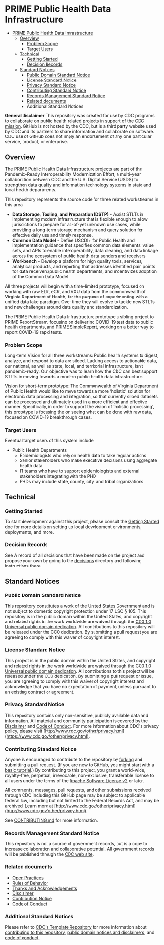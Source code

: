 # PRIME Public Health Data Infrastructure

- [PRIME Public Health Data Infrastructure](#prime-public-health-data-infrastructure)
  - [Overview](#overview)
    - [Problem Scope](#problem-scope)
    - [Target Users](#target-users)
  - [Technical](#technical)
    - [Getting Started](#getting-started)
    - [Decision Records](#decision-records)
  - [Standard Notices](#standard-notices)
    - [Public Domain Standard Notice](#public-domain-standard-notice)
    - [License Standard Notice](#license-standard-notice)
    - [Privacy Standard Notice](#privacy-standard-notice)
    - [Contributing Standard Notice](#contributing-standard-notice)
    - [Records Management Standard Notice](#records-management-standard-notice)
    - [Related documents](#related-documents)
    - [Additional Standard Notices](#additional-standard-notices)

**General disclaimer** This repository was created for use by CDC programs to collaborate on public health related projects in support of the [CDC mission](https://www.cdc.gov/about/organization/mission.htm). GitHub is not hosted by the CDC, but is a third party website used by CDC and its partners to share information and collaborate on software. CDC use of GitHub does not imply an endorsement of any one particular service, product, or enterprise.

## Overview

The PRIME Public Health Data Infrastructure projects are part of the Pandemic-Ready Interoperability Modernization Effort, a multi-year collaboration between CDC and the U.S. Digital Service (USDS) to strengthen data quality and information technology systems in state and local health departments.

This repository represents the source code for three related workstreams in this area:

- **Data Storage, Tooling, and Preparation (DSTP)** - Assist STLTs in implementing modern infrastructure that is flexible enough to allow jurisdictions to prepare for as-of-yet unknown use cases, while providing a long-term storage mechanism and query solution for effective daily use and timely response.
- **Common Data Model** - Define USCDI+ for Public Health and implementation guidance that specifies common data elements, value sets, and APIs to enable interoperability, data cleaning, and data linkage across the ecosystem of public health data senders and receivers
- **Workbench** - Develop a platform for high quality tools, services, analytical products, and reporting that addresses identified pain points for data receivers/public health departments, and incentivizes adoption of the Common Data Model

All three projects will begin with a time-limited prototype, focused on working with raw ELR, eCR, and VXU data from the commonwealth of Virginia Department of Health, for the purpose of experimenting with a unified data lake paradigm. Over time they will evolve to tackle new STLTs and new challenges around data quality and standardization.

The PRIME Public Health Data Infrastructure prototype a sibling project to [PRIME ReportStream](https://reportstream.cdc.gov), focusing on delivering COVID-19 test data to public health departments, and [PRIME SimpleReport](https://simplereport.gov), working on a better way to report COVID-19 rapid tests.

### Problem Scope

Long-term Vision for all three workstreams: Public health systems to digest, analyze, and respond to data are siloed. Lacking access to actionable data, our national, as well as state, local, and territorial infrastructure, isn’t pandemic-ready. Our objective was to learn how the CDC can best support STLTs in moving towards a modern public health data infrastructure.

Vision for short-term prototype: The Commonwealth of Virginia Department of Public Health would like to move towards a more ‘holistic’ solution for electronic data processing and integration, so that currently siloed datasets can be processed and ultimately used in a more efficient and effective manner. Specifically, in order to support the vision of ‘holistic processing’, this prototype is focusing the on seeing what can be done with raw data, focused on COVID-19 breakthrough cases.

### Target Users

Eventual target users of this system include:

- Public Health Departments
  - Epidemiologists who rely on health data to take regular actions
  - Senior stakeholders who make executive decisions using aggregate health data
  - IT teams who have to support epidemiologists and external stakeholders integrating with the PHD
  - PHDs may include state, county, city, and tribal organizations

## Technical

### Getting Started

To start development against this project, please consult the [Getting Started](getting_started.md) doc for more details on setting up local development environments, deployments, and more.

### Decision Records

See A record of all decisions that have been made on the project and propose your own by going to the [decisions](decisions) directory and following instructions there.

## Standard Notices

### Public Domain Standard Notice

This repository constitutes a work of the United States Government and is not
subject to domestic copyright protection under 17 USC § 105. This repository is in
the public domain within the United States, and copyright and related rights in
the work worldwide are waived through the [CC0 1.0 Universal public domain dedication](https://creativecommons.org/publicdomain/zero/1.0/).
All contributions to this repository will be released under the CC0 dedication. By
submitting a pull request you are agreeing to comply with this waiver of
copyright interest.

### License Standard Notice

This project is in the public domain within the United States, and copyright and
related rights in the work worldwide are waived through the [CC0 1.0 Universal public domain dedication](https://creativecommons.org/publicdomain/zero/1.0/).
All contributions to this project will be released under the CC0 dedication. By
submitting a pull request or issue, you are agreeing to comply with this waiver
of copyright interest and acknowledge that you have no expectation of payment,
unless pursuant to an existing contract or agreement.

### Privacy Standard Notice

This repository contains only non-sensitive, publicly available data and
information. All material and community participation is covered by the
[Disclaimer](https://github.com/CDCgov/template/blob/master/DISCLAIMER.md)
and [Code of Conduct](https://github.com/CDCgov/template/blob/master/code-of-conduct.md).
For more information about CDC's privacy policy, please visit [http://www.cdc.gov/other/privacy.html](https://www.cdc.gov/other/privacy.html).

### Contributing Standard Notice

Anyone is encouraged to contribute to the repository by [forking](https://help.github.com/articles/fork-a-repo)
and submitting a pull request. (If you are new to GitHub, you might start with a
[basic tutorial](https://help.github.com/articles/set-up-git).) By contributing
to this project, you grant a world-wide, royalty-free, perpetual, irrevocable,
non-exclusive, transferable license to all users under the terms of the
[Apache Software License v2](http://www.apache.org/licenses/LICENSE-2.0.html) or
later.

All comments, messages, pull requests, and other submissions received through
CDC including this GitHub page may be subject to applicable federal law, including but not limited to the Federal Records Act, and may be archived. Learn more at [http://www.cdc.gov/other/privacy.html](http://www.cdc.gov/other/privacy.html).

See [CONTRIBUTING.md](https://github.com/CDCgov/prime-public-health-data-infrastructure/blob/main/docs/CONTRIBUTING.md) for more information.

### Records Management Standard Notice

This repository is not a source of government records, but is a copy to increase
collaboration and collaborative potential. All government records will be
published through the [CDC web site](http://www.cdc.gov).

### Related documents

- [Open Practices](open_practices.md)
- [Rules of Behavior](rules_of_behavior.md)
- [Thanks and Acknowledgements](thanks.md)
- [Disclaimer](DISCLAIMER.md)
- [Contribution Notice](CONTRIBUTING.md)
- [Code of Conduct](code-of-conduct.md)

### Additional Standard Notices

Please refer to [CDC's Template Repository](https://github.com/CDCgov/template)
for more information about [contributing to this repository](https://github.com/CDCgov/template/blob/master/CONTRIBUTING.md),
[public domain notices and disclaimers](https://github.com/CDCgov/template/blob/master/DISCLAIMER.md),
and [code of conduct](https://github.com/CDCgov/template/blob/master/code-of-conduct.md).
